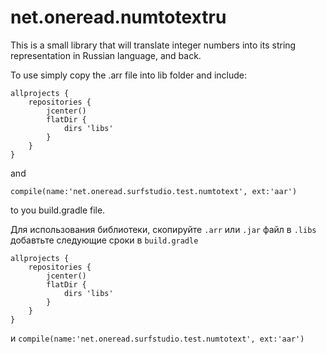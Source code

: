 # net.oneread.numtotextru
This is a small library that will translate integer numbers into its string representation in Russian language, and back.

To use simply copy the .arr file into lib folder and include:

```
allprojects { 
	repositories { 
		jcenter() 
		flatDir { 
			dirs 'libs' 
		} 
	}
}
```

and 

````compile(name:'net.oneread.surfstudio.test.numtotext', ext:'aar')````

to you build.gradle file.


Для использования библиотеки, скопируйте `.arr` или `.jar` файл в `.libs` добавтьте следующие сроки в `build.gradle`
```
allprojects { 
	repositories { 
		jcenter() 
		flatDir { 
			dirs 'libs' 
		} 
	}
}
```
и 
`compile(name:'net.oneread.surfstudio.test.numtotext', ext:'aar')`
